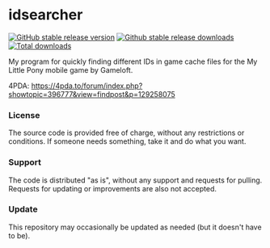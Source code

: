 # idsearcher

[![GitHub stable release version](https://img.shields.io/github/v/release/JackieWaltRyan/idsearcher.svg?label=Version&logo=github&cacheSeconds=600&style=flat-square)](https://github.com/JackieWaltRyan/idsearcher/releases/latest)
[![Github stable release downloads](https://img.shields.io/github/downloads/JackieWaltRyan/idsearcher/latest/total.svg?label=Downloads&logo=github&cacheSeconds=600&style=flat-square)![Total downloads](https://img.shields.io/github/downloads/JackieWaltRyan/idsearcher/total.svg?label=%2F&cacheSeconds=600&style=flat-square)](https://github.com/JackieWaltRyan/idsearcher/releases/latest)

My program for quickly finding different IDs in game cache files for the My Little Pony mobile game by Gameloft.

4PDA: https://4pda.to/forum/index.php?showtopic=396777&view=findpost&p=129258075

### License

The source code is provided free of charge, without any restrictions or conditions.  If someone needs something, take it and do what you want.

### Support

The code is distributed "as is", without any support and requests for pulling. Requests for updating or improvements are also not accepted.

### Update

This repository may occasionally be updated as needed (but it doesn't have to be).
